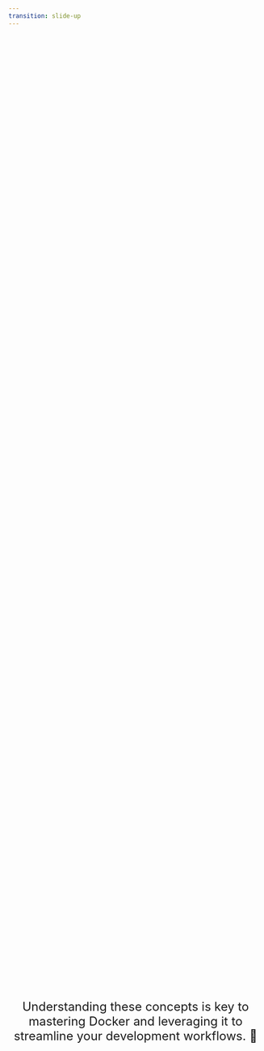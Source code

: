 ```yaml
---
transition: slide-up
---
```


<div class="text-center">
  Understanding these concepts is key to mastering Docker and leveraging it to streamline your development workflows. 🌟
</div>

<style>

.text-center {
  display: flex;
  flex-direction: column;
  justify-content: center;
  align-items: center;
  height: 100%;
  font-size: 1.5rem;
  text-align: center;
}

</style>
